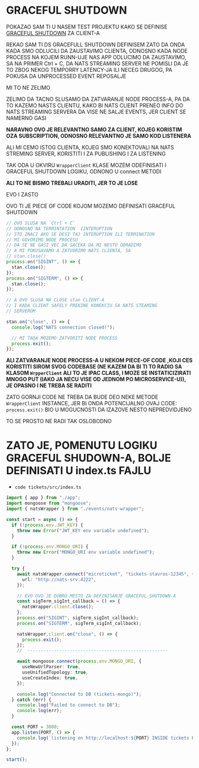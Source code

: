 # GRACEFUL SHUTDOWN

POKAZAO SAM TI U NASEM TEST PROJEKTU KAKO SE DEFINISE [GRACEFUL SHUTDOWN](nats_test_project/src/listener.ts) ZA CLIENT-A

REKAO SAM TI DS GRACEFULL SHUTDOWN DEFINISEM ZATO DA ONDA KADA SMO ODLUCILI DA ZAUSTAVIMO CLIENTA, ODNOSNO KADA NODE PROCESS NA KOJEM RUNN-UJE NAS APP ODLUCIMO DA ZAUSTAVIMO, SA NA PRIMER Ctrl + C, DA NATS STREAMING SERVER NE POMISLI DA JE TO ZBOG NEKOG TEMPORRY LATENCY-JA ILI NECEG DRUGOG, PA POKUSA DA UNPROCESSED EVENT REPOSALJE

MI TO NE ZELIMO

ZELIMO DA TACNO SLUSAMO DA ZATVARANJE NODE PROCESS-A, PA DA TO KAZEMO NASTS CLIENTU, KAKO BI NATS CLIENT PRENEO INFO DO NATS STREAMING SERVERA DA VISE NE SALJE EVENTS, JER CLIENT SE NAMERNO GASI

**NARAVNO OVO JE RELEVANTNO SAMO ZA CLIENT, KOJEG KORISTIM OZA SUBSCRIPTION, ODNOSNO RELEVANTNO JE SAMO KOD LISTENERA**

ALI MI CEMO ISTOG CLIENTA, KOJEG SMO KONEKTOVALI NA NATS STREMING SERVER, KORISTITI I ZA PUBLISHING I ZA LISTENING

TAK ODA U OKVIRU `WrapperClient` KLASE MOZEM ODEFINISATI I GRACEFUL SHUTDOWN LOGIKU, ODNONO U connect METODI

**ALI TO NE BISMO TREBALI URADITI, JER TO JE LOSE**

EVO I ZASTO

OVO TI JE PIECE OF CODE KOJOM MOZEMO DEFINISATI GRACEFUL SHUTDOWN

```ts
// OVO SLUSA NA `Ctrl + C`
// ODNOSNO NA TERMINTATION  IINTERUPTION
// STO ZNACI AKO SE DESI TAJ INTERUPTION ILI TERMINATION
// MI GOVORIMO NODE PROCESU
// DA SE NE GASI VEC DA SACEKA DA MI NESTO ODRADIMO
// A MI POKUSAVAMO A ZATVORIMO NATS CLIENTA, SA
// stan.close()
process.on("SIGINT", () => {
  stan.close();
});
process.on("SIGTERM", () => {
  stan.close();
});

// A OVO SLUSA NA CLOSE stan CLIENT-A
// I KADA CLIENT SAFELY PREKINE KONEKCIU SA NATS STEAMING 
// SERVEROM

stan.on("close", () => {
  console.log("NATS connection closed!");

  // MI TADA MOZEMO ZATVORITI NODE PROCESS
  process.exit();
});
```

**ALI ZATVARANJE NODE PROCESS-A U NEKOM PIECE-OF CODE ,KOJI CES KORISTITI SIROM SVOG CODEBASE (NE KAZEM DA BI TI TO RADIO SA KLASOM `WrpperClient` ALI TO JE IPAC CLASS, I MOZE SE INSTATICIZIRATI MNOGO PUT (IAKO JA NECU VISE OD JEDNOM PO MICROSERVICE-U)), JE OPASNO I NE TREBA SE RADITI**

ZATO GORNJI CODE NE TREBA DA BUDE DEO NEKE METODE `WrapperClient` INSTANCE, JER BI ONDA POTENCIJALNO OVAJ CODE: `process.exit()` BIO U MOGUCNOSTI DA IZAZOVE NESTO NEPREDVIDJENO

TO SE PROSTO NE RADI TAK OSLOBODNO

# ZATO JE, POMENUTU LOGIKU GRACEFUL SHUDOWN-A, BOLJE DEFINISATI U index.ts FAJLU

- `code tickets/src/index.ts`

```ts
import { app } from "./app";
import mongoose from "mongoose";
import { natsWrapper } from "./events/nats-wrapper";

const start = async () => {
  if (!process.env.JWT_KEY) {
    throw new Error("JWT_KEY env variable undefined");
  }

  if (!process.env.MONGO_URI) {
    throw new Error("MONGO_URI env variable undefined");
  }

  try {
    await natsWrapper.connect("microticket", "tickets-stavros-12345", {
      url: "http://nats-srv:4222",
    });

    // EVO OVO JE DOBRO MESTO ZA DEFINISANJE GRACEFUL SHUTDOWN-A
    const sigTerm_sigInt_callback = () => {
      natsWrapper.client.close();
    };
    process.on("SIGINT", sigTerm_sigInt_callback);
    process.on("SIGTERM", sigTerm_sigInt_callback);

    natsWrapper.client.on("close", () => {
      process.exit();
    });
    //  -----------------------------------------------------

    await mongoose.connect(process.env.MONGO_URI, {
      useNewUrlParser: true,
      useUnifiedTopology: true,
      useCreateIndex: true,
    });

    console.log("Connected to DB (tickets-mongo)");
  } catch (err) {
    console.log("Failed to connect to DB");
    console.log(err);
  }

  const PORT = 3000;
  app.listen(PORT, () => {
    console.log(`listening on http://localhost:${PORT} INSIDE tickets POD`);
  });
};

start();
```







